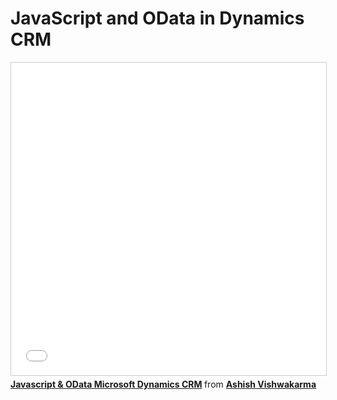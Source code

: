 # JavaScript and OData in Dynamics CRM

<iframe src="//www.slideshare.net/slideshow/embed_code/key/vcmoZRgYt6pDTR" width="100%" height="500" frameborder="0" marginwidth="0" marginheight="0" scrolling="no" style="border:1px solid #CCC; border-width:1px; margin-bottom:5px; max-width: 100%;" allowfullscreen> </iframe> <div style="margin-bottom:5px"> <strong> <a href="//www.slideshare.net/AshishVishwakarma13/javascript-odata-microsoft-dynamics-crm" title="Javascript &amp; OData Microsoft Dynamics CRM" target="_blank">Javascript &amp; OData Microsoft Dynamics CRM</a> </strong> from <strong><a href="https://www.slideshare.net/AshishVishwakarma13" target="_blank">Ashish Vishwakarma</a></strong> </div>
